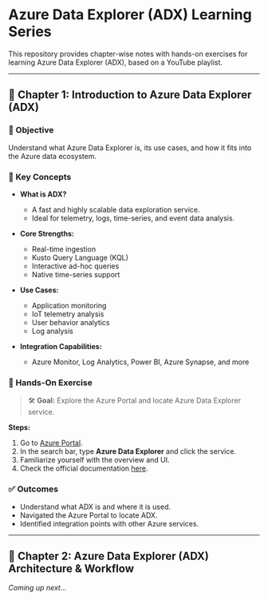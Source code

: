 # Azure Data Explorer (ADX) Learning Series

This repository provides chapter-wise notes with hands-on exercises for learning Azure Data Explorer (ADX), based on a YouTube playlist.

---

## 📘 Chapter 1: Introduction to Azure Data Explorer (ADX)

### 🎯 Objective

Understand what Azure Data Explorer is, its use cases, and how it fits into the Azure data ecosystem.

### 📖 Key Concepts

* **What is ADX?**

  * A fast and highly scalable data exploration service.
  * Ideal for telemetry, logs, time-series, and event data analysis.
* **Core Strengths:**

  * Real-time ingestion
  * Kusto Query Language (KQL)
  * Interactive ad-hoc queries
  * Native time-series support
* **Use Cases:**

  * Application monitoring
  * IoT telemetry analysis
  * User behavior analytics
  * Log analysis
* **Integration Capabilities:**

  * Azure Monitor, Log Analytics, Power BI, Azure Synapse, and more

### 🧪 Hands-On Exercise

> 🛠️ **Goal:** Explore the Azure Portal and locate Azure Data Explorer service.

**Steps:**

1. Go to [Azure Portal](https://portal.azure.com).
2. In the search bar, type **Azure Data Explorer** and click the service.
3. Familiarize yourself with the overview and UI.
4. Check the official documentation [here](https://learn.microsoft.com/en-us/azure/data-explorer/).

### ✅ Outcomes

* Understand what ADX is and where it is used.
* Navigated the Azure Portal to locate ADX.
* Identified integration points with other Azure services.

---

## 📘 Chapter 2: Azure Data Explorer (ADX) Architecture & Workflow

*Coming up next...*
